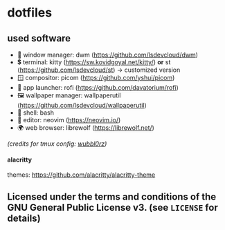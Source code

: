 # dotfiles

## used software
- 🔧 window manager: dwm (<a href="https://github.com/lsdevcloud/dwm">https://github.com/lsdevcloud/dwm</a>)
- 💲 terminal: kitty (<a href="https://sw.kovidgoyal.net/kitty/">https://sw.kovidgoyal.net/kitty/</a>) <b>or</b> st (<a href="https://github.com/lsdevcloud/st">https://github.com/lsdevcloud/st</a>) -> customized version
- 🪟 compositor: picom (<a href="https://github.com/yshui/picom">https://github.com/yshui/picom</a>)
- 🚀 app launcher: rofi (<a href="https://github.com/davatorium/rofi">https://github.com/davatorium/rofi</a>)
- 🖼️ wallpaper manager: wallpaperutil (<a href="https://github.com/lsdevcloud/wallpaperutil">https://github.com/lsdevcloud/wallpaperutil</a>)
- 🐚 shell: bash 
- 📝 editor: neovim (<a href="https://neovim.io/">https://neovim.io/</a>)
- 🌍 web browser: librewolf (<a href='https://librewolf.net'>https://librewolf.net/</a>)

<i>(credits for tmux config: <a href="https://github.com/wubbl0rz/">wubbl0rz</a>)</i>

#### alacritty

themes: <a href="https://github.com/alacritty/alacritty-theme">https://github.com/alacritty/alacritty-theme</a>

## Licensed under the terms and conditions of the GNU General Public License v3. (see `LICENSE` for details)
